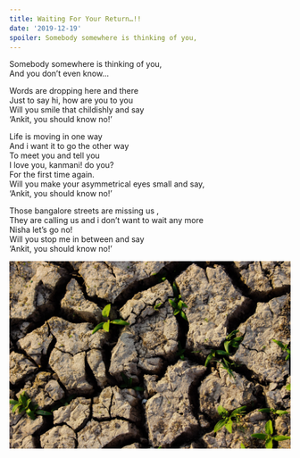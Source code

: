```yaml
---
title: Waiting For Your Return…!!
date: '2019-12-19'
spoiler: Somebody somewhere is thinking of you,
---
```


Somebody somewhere is thinking of you, <br />
And you don’t even know…  <br />

Words are dropping here and there  <br />
Just to say hi, how are you to you <br />
Will you smile that childishly and say <br />
‘Ankit, you should know no!’ <br />

Life is moving in one way <br />
And i want it to go the other way <br />
To meet you and tell you <br />
I love you, kanmani! do you? <br />
For the first time again. <br />
Will you make your asymmetrical eyes small and say, <br />
‘Ankit, you should know no!’ <br />

Those bangalore streets are missing us , <br />
They are calling us and i don’t want to wait any more <br />
Nisha let’s go no! <br />
Will you stop me in between and say <br />
‘Ankit, you should know no!’ <br />

![image”](./img.jpeg)
